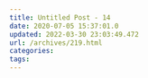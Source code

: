 ```yaml
---
title: Untitled Post - 14
date: 2020-07-05 15:37:01.0
updated: 2022-03-30 23:03:49.472
url: /archives/219.html
categories: 
tags: 
---
```


